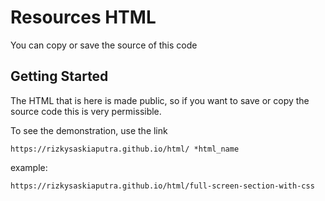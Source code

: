 # Resources HTML
You can copy or save the source of this code

## Getting Started
The HTML that is here is made public, so if you want to save or copy the source code this is very permissible.

To see the demonstration, use the link
```
https://rizkysaskiaputra.github.io/html/ *html_name
```

example:
```
https://rizkysaskiaputra.github.io/html/full-screen-section-with-css
```
